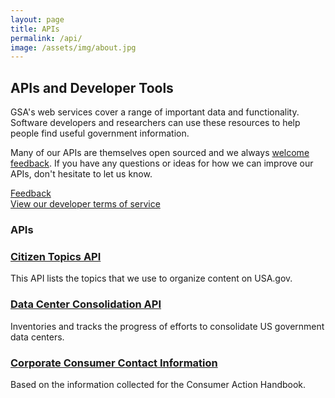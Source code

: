 ```yaml
---
layout: page
title: APIs
permalink: /api/
image: /assets/img/about.jpg
---
```


## APIs and Developer Tools

GSA's web services cover a range of important data and functionality. Software developers and researchers can use these resources to help people find useful government information.

Many of our APIs are themselves open sourced and we always [welcome feedback](https://github.com/GSA/open-gsa-redesign/issues "Create an issue"). If you have any questions or ideas for how we can improve our APIs, don't hesitate to let us know.

[Feedback](https://github.com/GSA/open-gsa-redesign/issues "Create an issue")    
[View our developer terms of service](http://www.gsa.gov/portal/content/162631 "Developer terms of service")

### APIs

<div class="usa-grid">
  <div class="usa-width-one-half">
  <div>
  <h3 class="featured-project_head">
                            <a href="http://www.usa.gov/About/developer-resources/social-media-registry.shtml#tags">Citizen Topics API</a>
                        </h3>
                        <p class="featured-project_desc">This API lists the topics that we use to organize content on USA.gov.</p>
                        </div>
                        
<div>
<h3 class="featured-project_head">
                            <a href="https://explore.data.gov/developers/docs/federal-data-center-consolidation-initiative-fdcci-data-center-closings-2010-2013">Data Center Consolidation API</a>
                        </h3>
                        <p class="featured-project_desc">Inventories and tracks the progress of efforts to consolidate US government data centers.</p>
</div>
                        
  <div>
  <h3 class="featured-project_head">
                            <a href="http://www.usa.gov/About/developer-resources/corporation-contact-directory/index.shtml">Corporate Consumer Contact Information</a>
                        </h3>
                        <p class="featured-project_desc">Based on the information collected for the Consumer Action Handbook.</p>
                        </div>
  
  
  
</div>
